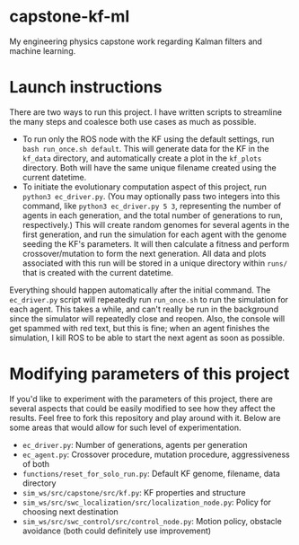 # capstone-kf-ml
My engineering physics capstone work regarding Kalman filters and machine learning.

# Launch instructions
There are two ways to run this project. I have written scripts to streamline the many steps and coalesce both use cases as much as possible.

 - To run only the ROS node with the KF using the default settings, run `bash run_once.sh default`. This will generate data for the KF in the `kf_data` directory, and automatically create a plot in the `kf_plots` directory. Both will have the same unique filename created using the current datetime. 
 - To initiate the evolutionary computation aspect of this project, run `python3 ec_driver.py`. (You may optionally pass two integers into this command, like `python3 ec_driver.py 5 3`, representing the number of agents in each generation, and the total number of generations to run, respectively.) This will create random genomes for several agents in the first generation, and run the simulation for each agent with the genome seeding the KF's parameters. It will then calculate a fitness and perform crossover/mutation to form the next generation. All data and plots associated with this run will be stored in a unique directory within `runs/` that is created with the current datetime.

Everything should happen automatically after the initial command. The `ec_driver.py` script will repeatedly run `run_once.sh` to run the simulation for each agent. This takes a while, and can't really be run in the background since the simulator will repeatedly close and reopen. Also, the console will get spammed with red text, but this is fine; when an agent finishes the simulation, I kill ROS to be able to start the next agent as soon as possible.

# Modifying parameters of this project
If you'd like to experiment with the parameters of this project, there are several aspects that could be easily modified to see how they affect the results. Feel free to fork this repository and play around with it. Below are some areas that would allow for such level of experimentation. 

 - `ec_driver.py`: Number of generations, agents per generation
 - `ec_agent.py`: Crossover procedure, mutation procedure, aggressiveness of both
 - `functions/reset_for_solo_run.py`: Default KF genome, filename, data directory
 - `sim_ws/src/capstone/src/kf.py`: KF properties and structure
 - `sim_ws/src/swc_localization/src/localization_node.py`: Policy for choosing next destination
 - `sim_ws/src/swc_control/src/control_node.py`: Motion policy, obstacle avoidance (both could definitely use improvement)

